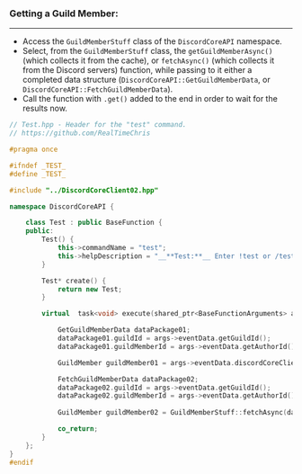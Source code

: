 ### **Getting a Guild Member:**
---
- Access the `GuildMemberStuff` class of the `DiscordCoreAPI` namespace.
- Select, from the `GuildMemberStuff` class, the `getGuildMemberAsync()` (which collects it from the cache), or `fetchAsync()` (which collects it from the Discord servers) function, while passing to it either a completed data structure (`DiscordCoreAPI::GetGuildMemberData`, or `DiscordCoreAPI::FetchGuildMemberData`).
- Call the function with `.get()` added to the end in order to wait for the results now.

```cpp
// Test.hpp - Header for the "test" command.
// https://github.com/RealTimeChris

#pragma once

#ifndef _TEST_
#define _TEST_

#include "../DiscordCoreClient02.hpp"

namespace DiscordCoreAPI {

	class Test : public BaseFunction {
	public:
		Test() {
			this->commandName = "test";
			this->helpDescription = "__**Test:**__ Enter !test or /test to run this command!";
		}

		Test* create() {
			return new Test;
		}

		virtual  task<void> execute(shared_ptr<BaseFunctionArguments> args) {

			GetGuildMemberData dataPackage01;
			dataPackage01.guildId = args->eventData.getGuildId();
			dataPackage01.guildMemberId = args->eventData.getAuthorId();

			GuildMember guildMember01 = args->eventData.discordCoreClient->guildMembers->getGuildMemberAsync(dataPackage01).get();

			FetchGuildMemberData dataPackage02;
			dataPackage02.guildId = args->eventData.getGuildId();
			dataPackage02.guildMemberId = args->eventData.getAuthorId();
			
			GuildMember guildMember02 = GuildMemberStuff::fetchAsync(dataPackage02).get();

			co_return;
		}
	};
}
#endif
```
